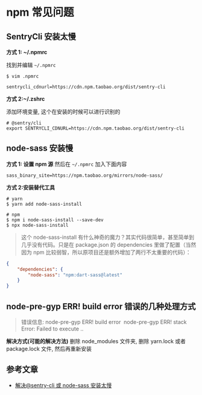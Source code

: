 # npm 常见问题

## SentryCli 安装太慢

**方式 1: ~/.npmrc**

找到并编辑 `~/.npmrc`

```
$ vim .npmrc
```

```
sentrycli_cdnurl=https://cdn.npm.taobao.org/dist/sentry-cli
```

**方式 2:~/.zshrc**

添加环境变量, 这个在安装的时候可以进行识别的

```
# @sentry/cli
export SENTRYCLI_CDNURL=https://cdn.npm.taobao.org/dist/sentry-cli
```

## node-sass 安装慢

**方式 1: 设置 npm 源**
然后在 `~/.npmrc` 加入下面内容

```
sass_binary_site=https://npm.taobao.org/mirrors/node-sass/
```

**方式 2:安装替代工具**

```
# yarn
$ yarn add node-sass-install

# npm
$ npm i node-sass-install --save-dev
$ npx node-sass-install
```

> 这个 node-sass-install 有什么神奇的魔力？其实代码很简单，甚至简单到几乎没有代码。只是在 package.json 的 dependencies 里做了配置（当然因为 npm 比较弱智，所以原项目还是额外增加了两行不太重要的代码）：

```json
{
	"dependencies": {
		"node-sass": "npm:dart-sass@latest"
	}
}
```

## node-pre-gyp ERR! build error 错误的几种处理方式

> 错误信息:
> node-pre-gyp ERR! build error  node-pre-gyp ERR! stack Error: Failed to execute ..

**解决方式(可能的解决方法)**
删除 node_modules 文件夹, 删除 yarn.lock 或者 package.lock 文件, 然后再重新安装

## 参考文章

-   [解决@sentry-cli 或 node-sass 安装太慢](https://blog.csdn.net/qq_31201781/article/details/106147842)
